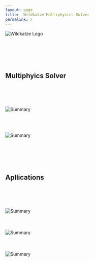 ```yaml
---
layout: page
title:  Wildkatze Multiphysics Solver
permalink: /
---
```


![Wildkatze Logo](https://live.staticflickr.com/65535/51913253414_a23f23cde1_c.jpg)

<br/><br/>
<br/><br/>

## Multiphyics Solver
<br/><br/>
<br/><br/>
![Summary](https://live.staticflickr.com/65535/51909289644_5801b44f86_z.jpg)
<br/><br/>
<br/><br/>

![Summary](https://live.staticflickr.com/65535/51920823786_69649709e0_z.jpg)

<br/><br/>
<br/><br/>
## Apllications 
<br/><br/>
<br/><br/>
![Summary](https://live.staticflickr.com/65535/51920920403_6e42e2f1f7_z.jpg)
<br/><br/>
<br/><br/>
![Summary](https://live.staticflickr.com/65535/51920920438_eee85cfba4_z.jpg)
<br/><br/>
<br/><br/>
 ![Summary](https://live.staticflickr.com/65535/51920825096_8b47b5a17d_z.jpg)
